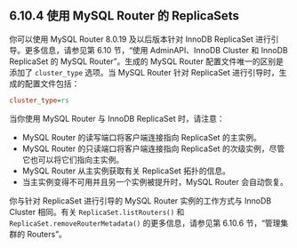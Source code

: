 ## 6.10.4 使用 MySQL Router 的 ReplicaSets

你可以使用 MySQL Router 8.0.19 及以后版本针对 InnoDB ReplicaSet 进行引导。更多信息，请参见第 6.10 节，“使用 AdminAPI、InnoDB Cluster 和 InnoDB ReplicaSet 的 MySQL Router”。生成的 MySQL Router 配置文件唯一的区别是添加了 `cluster_type` 选项。当 MySQL Router 针对 ReplicaSet 进行引导时，生成的配置文件包括：

```ini
cluster_type=rs
```

当你使用 MySQL Router 与 InnoDB ReplicaSet 时，请注意：

- MySQL Router 的读写端口将客户端连接指向 ReplicaSet 的主实例。
- MySQL Router 的只读端口将客户端连接指向 ReplicaSet 的次级实例，尽管它也可以将它们指向主实例。
- MySQL Router 从主实例获取有关 ReplicaSet 拓扑的信息。
- 当主实例变得不可用并且另一个实例被提升时，MySQL Router 会自动恢复。

你与针对 ReplicaSet 进行引导的 MySQL Router 实例的工作方式与 InnoDB Cluster 相同。有关 `ReplicaSet.listRouters()` 和 `ReplicaSet.removeRouterMetadata()` 的更多信息，请参见第 6.10.6 节，“管理集群的 Routers”。
